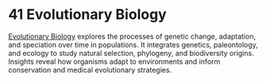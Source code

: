 # 41 **Evolutionary Biology**  

[Evolutionary Biology](https://www.biorxiv.org/collection/evolutionary-biology) explores the processes of genetic change, adaptation, and speciation over time in populations. It integrates genetics, paleontology, and ecology to study natural selection, phylogeny, and biodiversity origins. Insights reveal how organisms adapt to environments and inform conservation and medical evolutionary strategies.
